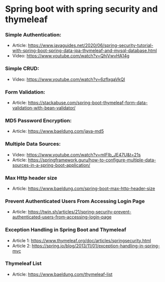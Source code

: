 # Spring boot with spring security and thymeleaf

### Simple Authentication:
- Article: https://www.javaguides.net/2020/06/spring-security-tutorial-with-spring-boot-spring-data-jpa-thymeleaf-and-mysql-database.html
- Video: https://www.youtube.com/watch?v=QhjVwvHA14g

### Simple CRUD:
- Video: https://www.youtube.com/watch?v=6zfIxgaVkQI

### Form Validation:
- Article: https://stackabuse.com/spring-boot-thymeleaf-form-data-validation-with-bean-validator/

### MD5 Password Encryption:
- Article: https://www.baeldung.com/java-md5

### Multiple Data Sources:
- Video: https://www.youtube.com/watch?v=mIFIb_JE47U&t=21s
- Article: https://springframework.guru/how-to-configure-multiple-data-sources-in-a-spring-boot-application/

### Max Http header size
- Article: https://www.baeldung.com/spring-boot-max-http-header-size

### Prevent Authenticated Users From Accessing Login Page
- Article: https://twin.sh/articles/21/spring-security-prevent-authenticated-users-from-accessing-login-page

### Exception Handling in Spring Boot and Thymeleaf
- Article 1: https://www.thymeleaf.org/doc/articles/springsecurity.html
- Article 2: https://spring.io/blog/2013/11/01/exception-handling-in-spring-mvc

### Thymeleaf List
- Article: https://www.baeldung.com/thymeleaf-list
